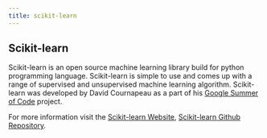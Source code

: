 ```yaml
---
title: scikit-learn
---
```

## Scikit-learn
Scikit-learn is an open source machine learning library build for python programming language. Scikit-learn is simple to use and comes up with a range of supervised and unsupervised machine learning algorithm. Scikit-learn was developed by David Cournapeau as a part of his <a href='https://en.wikipedia.org/wiki/Google_Summer_of_Code' target='_blank' rel='nofollow'>Google Summer of Code</a> project.
<p>For more information visit the <a href='http://scikit-learn.org/stable/' target='_blank' rel='nofollow'>Scikit-learn Website</a>, <a href='https://github.com/scikit-learn/scikit-learn' target='_blank' rel='nofollow'>Scikit-learn Github Repository</a>.


